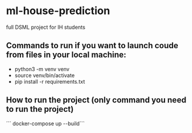 # ml-house-prediction
full DSML project for IH students


## Commands to run if you want to launch coude from files in your local machine:

* python3 -m venv venv
* source venv/bin/activate
* pip install -r requirements.txt

## How to run the project (only command you need to run the project)
´´´ docker-compose up --build```
